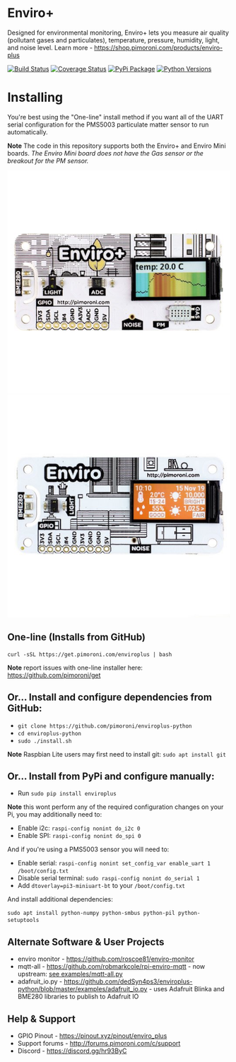 # Enviro+ 

Designed for environmental monitoring, Enviro+ lets you measure air quality (pollutant gases and particulates), temperature, pressure, humidity, light, and noise level. Learn more - https://shop.pimoroni.com/products/enviro-plus


[![Build Status](https://travis-ci.com/pimoroni/enviroplus-python.svg?branch=master)](https://travis-ci.com/pimoroni/enviroplus-python)
[![Coverage Status](https://coveralls.io/repos/github/pimoroni/enviroplus-python/badge.svg?branch=master)](https://coveralls.io/github/pimoroni/enviroplus-python?branch=master)
[![PyPi Package](https://img.shields.io/pypi/v/enviroplus.svg)](https://pypi.python.org/pypi/enviroplus)
[![Python Versions](https://img.shields.io/pypi/pyversions/enviroplus.svg)](https://pypi.python.org/pypi/enviroplus)

# Installing

You're best using the "One-line" install method if you want all of the UART serial configuration for the PMS5003 particulate matter sensor to run automatically.

**Note** The code in this repository supports both the Enviro+ and Enviro Mini boards. _The Enviro Mini board does not have the Gas sensor or the breakout for the PM sensor._

![Enviro Plus pHAT](./Enviro-Plus-pHAT.jpg)
![Enviro Mini pHAT](./Enviro-mini-pHAT.jpg)

## One-line (Installs from GitHub)

```
curl -sSL https://get.pimoroni.com/enviroplus | bash
```

**Note** report issues with one-line installer here: https://github.com/pimoroni/get

## Or... Install and configure dependencies from GitHub:

* `git clone https://github.com/pimoroni/enviroplus-python`
* `cd enviroplus-python`
* `sudo ./install.sh`

**Note** Raspbian Lite users may first need to install git: `sudo apt install git`

## Or... Install from PyPi and configure manually:

* Run `sudo pip install enviroplus`

**Note** this wont perform any of the required configuration changes on your Pi, you may additionally need to:

* Enable i2c: `raspi-config nonint do_i2c 0`
* Enable SPI: `raspi-config nonint do_spi 0`

And if you're using a PMS5003 sensor you will need to:

* Enable serial: `raspi-config nonint set_config_var enable_uart 1 /boot/config.txt`
* Disable serial terminal: `sudo raspi-config nonint do_serial 1`
* Add `dtoverlay=pi3-miniuart-bt` to your `/boot/config.txt`

And install additional dependencies:

```
sudo apt install python-numpy python-smbus python-pil python-setuptools
```

## Alternate Software & User Projects

* enviro monitor - https://github.com/roscoe81/enviro-monitor
* mqtt-all - https://github.com/robmarkcole/rpi-enviro-mqtt - now upstream: [see examples/mqtt-all.py](examples/mqtt-all.py)
* adafruit_io.py - https://github.com/dedSyn4ps3/enviroplus-python/blob/master/examples/adafruit_io.py - uses Adafruit Blinka and BME280 libraries to publish to Adafruit IO

## Help & Support

* GPIO Pinout - https://pinout.xyz/pinout/enviro_plus
* Support forums - http://forums.pimoroni.com/c/support
* Discord - https://discord.gg/hr93ByC
